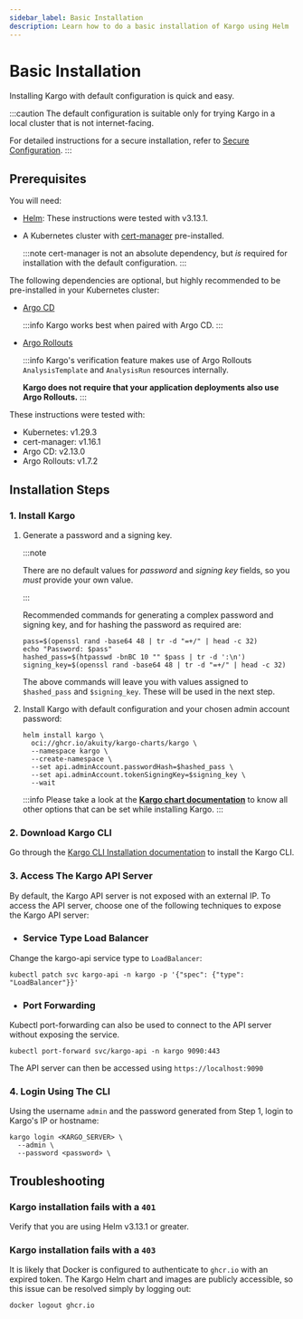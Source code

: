 ```yaml
---
sidebar_label: Basic Installation
description: Learn how to do a basic installation of Kargo using Helm
---
```


# Basic Installation

Installing Kargo with default configuration is quick and easy.

:::caution
The default configuration is suitable only for trying Kargo in a local cluster
that is not internet-facing.

For detailed instructions for a secure installation, refer to
[Secure Configuration](./40-security/10-secure-configuration.md).
:::

## Prerequisites

You will need:

- [Helm](https://helm.sh/docs/): These instructions were tested with v3.13.1.

- A Kubernetes cluster with [cert-manager](https://cert-manager.io/)
  pre-installed.

  :::note
  cert-manager is not an absolute dependency, but _is_ required for installation
  with the default configuration.
  :::

The following dependencies are optional, but highly recommended to be
pre-installed in your Kubernetes cluster:

- [Argo CD](https://argo-cd.readthedocs.io)

  :::info
  Kargo works best when paired with Argo CD.
  :::

- [Argo Rollouts](https://argoproj.github.io/argo-rollouts/)

  :::info
  Kargo's verification feature makes use of Argo Rollouts `AnalysisTemplate` and
  `AnalysisRun` resources internally.

  **Kargo does not require that your application deployments also use Argo
  Rollouts.**
  :::

These instructions were tested with:

- Kubernetes: v1.29.3
- cert-manager: v1.16.1
- Argo CD: v2.13.0
- Argo Rollouts: v1.7.2

## Installation Steps

### 1. Install Kargo

1. Generate a password and a signing key.

    :::note
    
    There are no default values for *password* and *signing key* fields, so you _must_ provide your
    own value.
    
    :::

    Recommended commands for generating a complex password and signing key, and
    for hashing the password as required are:

    ```console
    pass=$(openssl rand -base64 48 | tr -d "=+/" | head -c 32)
    echo "Password: $pass"
    hashed_pass=$(htpasswd -bnBC 10 "" $pass | tr -d ':\n')
    signing_key=$(openssl rand -base64 48 | tr -d "=+/" | head -c 32)
    ```

    The above commands will leave you with values assigned to `$hashed_pass` and
    `$signing_key`. These will be used in the next step.

2. Install Kargo with default configuration and your chosen admin account
   password:

    ```shell
    helm install kargo \
      oci://ghcr.io/akuity/kargo-charts/kargo \
      --namespace kargo \
      --create-namespace \
      --set api.adminAccount.passwordHash=$hashed_pass \
      --set api.adminAccount.tokenSigningKey=$signing_key \
      --wait
    ```

    :::info
    Please take a look at the [**Kargo chart documentation**](https://github.com/akuity/kargo/tree/main/charts/kargo) to know all other options that can be set while installing Kargo.
    :::

### 2. Download Kargo CLI

Go through the [Kargo CLI Installation documentation](../50-user-guide/20-how-to-guides/05-installing-kargo-cli.md) to install the Kargo CLI.

### 3. Access The Kargo API Server

By default, the Kargo API server is not exposed with an external IP. To access the API server, choose one of the following techniques to expose the Kargo API server:

- ### Service Type Load Balancer

Change the kargo-api service type to `LoadBalancer`:

```shell
kubectl patch svc kargo-api -n kargo -p '{"spec": {"type": "LoadBalancer"}}'
```

- ### Port Forwarding

Kubectl port-forwarding can also be used to connect to the API server without exposing the service.

```shell
kubectl port-forward svc/kargo-api -n kargo 9090:443
```

The API server can then be accessed using `https://localhost:9090`

### 4. Login Using The CLI

Using the username `admin` and the password generated from Step 1, login to Kargo's IP or hostname:

```shell
kargo login <KARGO_SERVER> \
  --admin \
  --password <password> \
```

## Troubleshooting

### Kargo installation fails with a `401`

Verify that you are using Helm v3.13.1 or greater.

### Kargo installation fails with a `403`

It is likely that Docker is configured to authenticate to `ghcr.io` with an
expired token. The Kargo Helm chart and images are publicly accessible, so this
issue can be resolved simply by logging out:

```shell
docker logout ghcr.io
```
